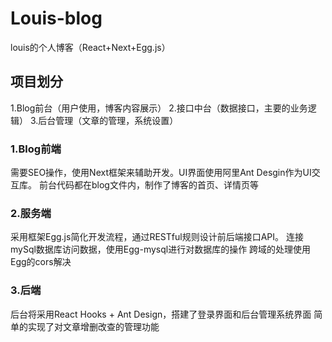 # Louis-blog
louis的个人博客（React+Next+Egg.js）
## 项目划分
1.Blog前台（用户使用，博客内容展示）
2.接口中台（数据接口，主要的业务逻辑）
3.后台管理（文章的管理，系统设置）
### 1.Blog前端
需要SEO操作，使用Next框架来辅助开发。UI界面使用阿里Ant Desgin作为UI交互库。
前台代码都在blog文件内，制作了博客的首页、详情页等
### 2.服务端
采用框架Egg.js简化开发流程，通过RESTful规则设计前后端接口API。
连接mySql数据库访问数据，使用Egg-mysql进行对数据库的操作
跨域的处理使用Egg的cors解决
### 3.后端
后台将采用React Hooks + Ant Design，搭建了登录界面和后台管理系统界面
简单的实现了对文章增删改查的管理功能
